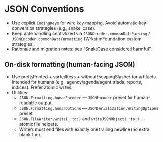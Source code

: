 # JSON Conventions

- Use explicit `CodingKeys` for wire key mapping. Avoid automatic key-conversion strategies (e.g., snake_case).
- Keep date handling centralized via `JSONDecoder.commonDateParsing` / `JSONEncoder.commonDateFormatting` (WrkstrmFoundation custom strategies).
- Rationale and migration notes: see “SnakeCase considered harmful”.

## On-disk formatting (human-facing JSON)

- Use prettyPrinted + sortedKeys + withoutEscapingSlashes for artifacts intended for humans
  (e.g., agency/agenda/agent triads, reports, indices). Prefer atomic writes.
- Utilities:
  - `JSON.Formatting.humanEncoder` — `JSONEncoder` preset for human-readable output.
  - `JSON.Formatting.humanOptions` — `JSONSerialization.WritingOptions` preset.
  - `JSON.FileWriter.write(_:to:)` and `writeJSONObject(_:to:)` — atomic file helpers.
  - Writers must end files with exactly one trailing newline (no extra blank line).
